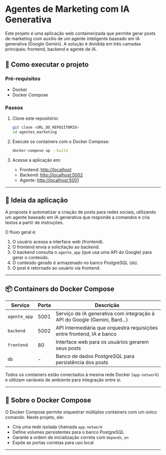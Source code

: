 # Agentes de Marketing com IA Generativa

Este projeto é uma aplicação web containerizada que permite gerar posts de marketing com auxílio de um agente inteligente baseado em IA generativa (Google Gemini). A solução é dividida em três camadas principais: frontend, backend e agente de IA.

## 🔧 Como executar o projeto

### Pré-requisitos

- Docker
- Docker Compose

### Passos

1. Clone este repositório:
   ```bash
   git clone <URL_DO_REPOSITORIO>
   cd agentes_marketing
   ```

2. Execute os containers com o Docker Compose:
   ```bash
   docker-compose up --build
   ```

3. Acesse a aplicação em:
   - Frontend: [http://localhost](http://localhost)
   - Backend: [http://localhost:5002](http://localhost:5002)
   - Agente: [http://localhost:5001](http://localhost:5001)

---

## 🧠 Ideia da aplicação

A proposta é automatizar a criação de posts para redes sociais, utilizando um agente baseado em IA generativa que responde a comandos e cria textos a partir de instruções.

O fluxo geral é:

1. O usuário acessa a interface web (frontend).
2. O frontend envia a solicitação ao backend.
3. O backend consulta o `agente_app` (que usa uma API do Google) para gerar o conteúdo.
4. O conteúdo gerado é armazenado no banco PostgreSQL (`db`).
5. O post é retornado ao usuário via frontend.

---

## 📦 Containers do Docker Compose

| Serviço      | Porta | Descrição                                                                 |
|--------------|-------|---------------------------------------------------------------------------|
| `agente_app` | 5001  | Serviço de IA generativa com integração à API do Google (Gemini, Bard...) |
| `backend`    | 5002  | API intermediária que orquestra requisições entre frontend, IA e banco    |
| `frontend`   | 80    | Interface web para os usuários gerarem seus posts                         |
| `db`         | -     | Banco de dados PostgreSQL para persistência dos posts                     |

Todos os containers estão conectados à mesma rede Docker (`app-network`) e utilizam variáveis de ambiente para integração entre si.

---

## 🐳 Sobre o Docker Compose

O Docker Compose permite orquestrar múltiplos containers com um único comando. Neste projeto, ele:

- Cria uma rede isolada chamada `app-network`
- Define volumes persistentes para o banco PostgreSQL
- Garante a ordem de inicialização correta com `depends_on`
- Expõe as portas corretas para uso local

---
